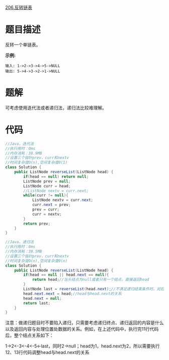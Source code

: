 [206.反转链表](https://leetcode-cn.com/problems/reverse-linked-list/)

# 题目描述

反转一个单链表。

**示例:**

```
输入: 1->2->3->4->5->NULL
输出: 5->4->3->2->1->NULL
```

# 题解

可考虑使用迭代法或者递归法，递归法比较难理解。

# 代码

```java
//Java，迭代法
//执行用时：0ms
//内存消耗：38.9MB
//设置三个指针prev，curr和nextv
//时间复杂度O(n),空间复杂度0(1)
class Solution {
    public ListNode reverseList(ListNode head) {
        if(head == null) return null;
        ListNode prev = null;
        ListNode curr = head;
        //ListNode nextv = curr.next;
        while(curr != null){
            ListNode nextv = curr.next;
            curr.next = prev;
            prev = curr;
            curr = nextv;
        }
        return prev;
    }
}
```

```java
//Java，递归法
//执行用时：0ms
//内存消耗：38.5MB
//设置三个指针prev，curr和nextv
//时间复杂度O(n),空间复杂度0(n)
class Solution {
    public ListNode reverseList(ListNode head) {
        if(head == null || head.next == null){
            return head;//当头结点为null或者只有一个结点，直接返回head
        }
        ListNode last = reverseList(head.next);//不满足递归结束条件时，对后面的链表进行递归求解，返回last
        head.next.next = head;//head与head.next的关系
        head.next = null;
        return last;
    }
}
```

注意：做递归题目时不要陷入递归，只需要考虑递归终点、递归返回的内容是什么以及返回内容与处理位置处数据的关系。例如，在上述代码中，执行完11行代码后，整个结点关系如下：

1->2<-3<-4<-5<-last，同时2->null；head为1，head.next为2，所以需要执行12、13行代码调整head与head.next的关系